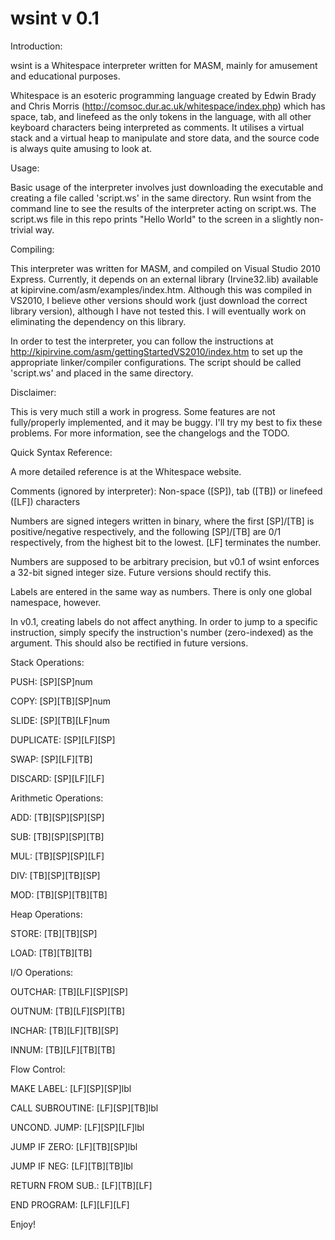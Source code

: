 wsint v 0.1
===========

Introduction:

wsint is a Whitespace interpreter written for MASM, mainly for amusement and educational purposes.

Whitespace is an esoteric programming language created by Edwin Brady and Chris Morris (http://comsoc.dur.ac.uk/whitespace/index.php) which has space, tab, and linefeed as the only tokens in the language, with all other keyboard characters being interpreted as comments. It utilises a virtual stack and a virtual heap to manipulate and store data, and the source code is always quite amusing to look at.

Usage:

Basic usage of the interpreter involves just downloading the executable and creating a file called 'script.ws' in the same directory. Run wsint from the command line to see the results of the interpreter acting on script.ws. The script.ws file in this repo prints "Hello World" to the screen in a slightly non-trivial way.

Compiling:

This interpreter was written for MASM, and compiled on Visual Studio 2010 Express. Currently, it depends on an external library (Irvine32.lib) available at kipirvine.com/asm/examples/index.htm. Although this was compiled in VS2010, I believe other versions should work (just download the correct library version), although I have not tested this. I will eventually work on eliminating the dependency on this library.

In order to test the interpreter, you can follow the instructions at http://kipirvine.com/asm/gettingStartedVS2010/index.htm to set up the appropriate linker/compiler configurations. The script should be called 'script.ws' and placed in the same directory.

Disclaimer:

This is very much still a work in progress. Some features are not fully/properly implemented, and it may be buggy. I'll try my best to fix these problems. For more information, see the changelogs and the TODO.

Quick Syntax Reference:

A more detailed reference is at the Whitespace website.

Comments (ignored by interpreter): Non-space ([SP]), tab ([TB]) or linefeed ([LF]) characters

Numbers are signed integers written in binary, where the first [SP]/[TB] is positive/negative respectively, and the following [SP]/[TB] are 0/1 respectively, from the highest bit to the lowest. [LF] terminates the number. 

Numbers are supposed to be arbitrary precision, but v0.1 of wsint enforces a 32-bit signed integer size. Future versions should rectify this.

Labels are entered in the same way as numbers. There is only one global namespace, however.

In v0.1, creating labels do not affect anything. In order to jump to a specific instruction, simply specify the instruction's number (zero-indexed) as the argument. This should also be rectified in future versions.

Stack Operations:

PUSH: [SP][SP]num

COPY: [SP][TB][SP]num

SLIDE: [SP][TB][LF]num

DUPLICATE: [SP][LF][SP]

SWAP: [SP][LF][TB]

DISCARD: [SP][LF][LF]

Arithmetic Operations:

ADD: [TB][SP][SP][SP]

SUB: [TB][SP][SP][TB]

MUL: [TB][SP][SP][LF]

DIV: [TB][SP][TB][SP]

MOD: [TB][SP][TB][TB]

Heap Operations:

STORE: [TB][TB][SP]

LOAD: [TB][TB][TB]

I/O Operations:

OUTCHAR: [TB][LF][SP][SP]

OUTNUM: [TB][LF][SP][TB]

INCHAR: [TB][LF][TB][SP]

INNUM: [TB][LF][TB][TB]

Flow Control:

MAKE LABEL: [LF][SP][SP]lbl

CALL SUBROUTINE: [LF][SP][TB]lbl

UNCOND. JUMP: [LF][SP][LF]lbl

JUMP IF ZERO: [LF][TB][SP]lbl

JUMP IF NEG: [LF][TB][TB]lbl

RETURN FROM SUB.: [LF][TB][LF]

END PROGRAM: [LF][LF][LF]

Enjoy!
